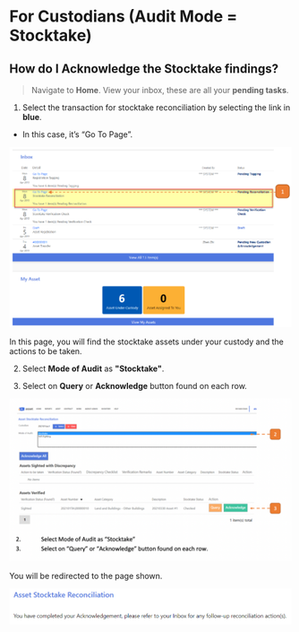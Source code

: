 # For Custodians (Audit Mode = Stocktake)

## How do I Acknowledge the Stocktake findings?

> Navigate to **Home**. View your inbox, these are all your **pending tasks**.

1. Select the transaction for stocktake reconciliation by selecting the link in **blue**.

- In this case, it’s “Go To Page”.

![](images/ASFC.png "ASFC")

In this page, you will find the stocktake assets under your custody and the actions to be taken.

2. Select **Mode of Audit** as **"Stocktake"**.

3. Select on **Query** or **Acknowledge** button found on each row.

![](images/ASFC2.png "ASFC2")

You will be redirected to the page shown.

![](images/ASFC3.png "ASFC3")